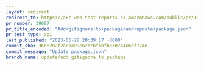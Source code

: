```yaml
---
layout: redirect
redirect_to: https://a8c-woo-test-reports.s3.amazonaws.com/public/pr/39007/api/index.html
pr_number: 39007
pr_title_encoded: "Add+gitignore+to+package+and+update+package.json"
pr_test_type: api
last_published: "2023-06-28 20:39:17 +0000"
commit_sha: 3608202f2a8ba99eb2bcbfbbfb330744e6bf7746
commit_message: "Update package.json"
branch_name: update/add_gitignore_to_package
---
```

